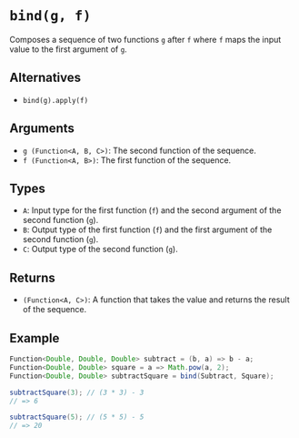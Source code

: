 # `bind(g, f)`

Composes a sequence of two functions `g` after `f` where `f` maps the input value to the first argument of `g`.

## Alternatives

* `bind(g).apply(f)`

## Arguments

* `g (Function<A, B, C>)`: The second function of the sequence.
* `f (Function<A, B>)`: The first function of the sequence.

## Types

* `A`: Input type for the first function (`f`) and the second argument of the second function (`g`).
* `B`: Output type of the first function (`f`) and the first argument of the second function (`g`).
* `C`: Output type of the second function (`g`).

## Returns

* `(Function<A, C>)`: A function that takes the value and returns the result of the sequence.

## Example

```java
Function<Double, Double, Double> subtract = (b, a) => b - a;
Function<Double, Double> square = a => Math.pow(a, 2);
Function<Double, Double> subtractSquare = bind(Subtract, Square);

subtractSquare(3); // (3 * 3) - 3
// => 6

subtractSquare(5); // (5 * 5) - 5
// => 20
```
